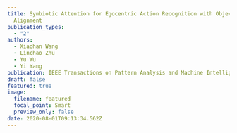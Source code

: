 ```yaml
---
title: Symbiotic Attention for Egocentric Action Recognition with Object-centric
  Alignment
publication_types:
  - "2"
authors:
  - Xiaohan Wang
  - Linchao Zhu
  - Yu Wu
  - Yi Yang
publication: IEEE Transactions on Pattern Analysis and Machine Intelligence
draft: false
featured: true
image:
  filename: featured
  focal_point: Smart
  preview_only: false
date: 2020-08-01T09:13:34.562Z
---
```

